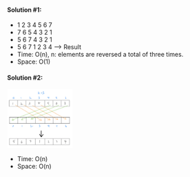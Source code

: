 #### Solution #1:
* 1 2 3 4 5 6 7
* 7 6 5 4 3 2 1
* 5 6 7 4 3 2 1
* 5 6 7 1 2 3 4 --> Result
* Time: O(n), n: elements are reversed a total of three times.
* Space: O(1)

#### Solution #2:
<img src="https://github.com/HackBL/Leetcode/blob/main/Array/189.%20rotate%20array/img/2.png" width=30% height=30%>

* Time: O(n)
* Space: O(n)

